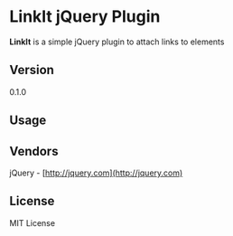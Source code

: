 # LinkIt jQuery Plugin #

**LinkIt** is a simple jQuery plugin to attach links to elements

## Version ##
0.1.0

## Usage ##


## Vendors ##
jQuery - [http://jquery.com](http://jquery.com)

## License ##
MIT License
